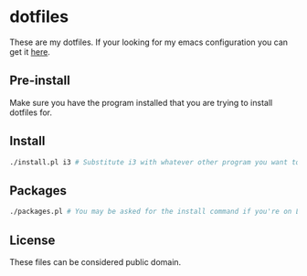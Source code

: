 # dotfiles
These are my dotfiles. If your looking for my emacs configuration you can get it [here](https://githbu.com/rawleyfowler/e).

## Pre-install
Make sure you have the program installed that you are trying to install dotfiles for.

## Install
```bash
./install.pl i3 # Substitute i3 with whatever other program you want to install.
```

## Packages
```bash
./packages.pl # You may be asked for the install command if you're on Linux.
```

## License
These files can be considered public domain.
